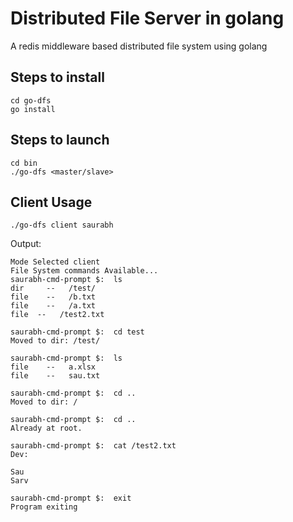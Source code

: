 # Distributed File Server in golang
A redis middleware based distributed file system using golang

## Steps to install
```
cd go-dfs
go install
```
## Steps to launch
```
cd bin
./go-dfs <master/slave>
```

## Client Usage
```
./go-dfs client saurabh
```

Output:

```
Mode Selected client
File System commands Available...
saurabh-cmd-prompt $:  ls
dir 	--	 /test/
file 	--	 /b.txt
file 	--	 /a.txt
file  --   /test2.txt

saurabh-cmd-prompt $:  cd test
Moved to dir: /test/

saurabh-cmd-prompt $:  ls
file 	--	 a.xlsx
file 	--	 sau.txt

saurabh-cmd-prompt $:  cd ..
Moved to dir: /

saurabh-cmd-prompt $:  cd ..
Already at root.

saurabh-cmd-prompt $:  cat /test2.txt
Dev:

Sau
Sarv

saurabh-cmd-prompt $:  exit
Program exiting

```

